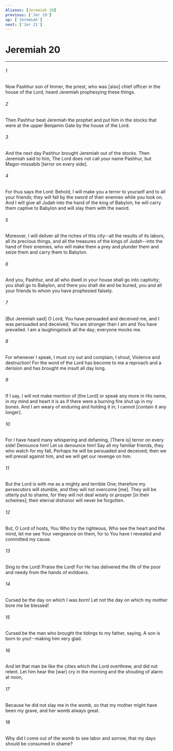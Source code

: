 ```yaml
---
Aliases: [Jeremiah 20]
previous: ['Jer 19']
up: ['Jeremiah']
next: ['Jer 21']
---
```

# Jeremiah 20

***














###### 1 






Now Pashhur son of Immer, the priest, who was [also] chief officer in the house of the Lord, heard Jeremiah prophesying these things. 













###### 2 






Then Pashhur beat Jeremiah the prophet and put him in the stocks that were at the upper Benjamin Gate by the house of the Lord. 













###### 3 






And the next day Pashhur brought Jeremiah out of the stocks. Then Jeremiah said to him, The Lord does not call your name Pashhur, but Magor-missabib [terror on every side]. 













###### 4 






For thus says the Lord: Behold, I will make you a terror to yourself and to all your friends; they will fall by the sword of their enemies while you look on. And I will give all Judah into the hand of the king of Babylon; he will carry them captive to Babylon and will slay them with the sword. 













###### 5 






Moreover, I will deliver all the riches of this city--all the results of its labors, all its precious things, and all the treasures of the kings of Judah--into the hand of their enemies, who will make them a prey and plunder them and seize them and carry them to Babylon. 













###### 6 






And you, Pashhur, and all who dwell in your house shall go into captivity; you shall go to Babylon, and there you shall die and be buried, you and all your friends to whom you have prophesied falsely. 













###### 7 






[But Jeremiah said] O Lord, You have persuaded and deceived me, and I was persuaded and deceived; You are stronger than I am and You have prevailed. I am a laughingstock all the day; everyone mocks me. 













###### 8 






For whenever I speak, I must cry out and complain; I shout, Violence and destruction! For the word of the Lord has become to me a reproach and a derision and has brought me insult all day long. 













###### 9 






If I say, I will not make mention of [the Lord] or speak any more in His name, in my mind and heart it is as if there were a burning fire shut up in my bones. And I am weary of enduring and holding it in; I cannot [contain it any longer]. 













###### 10 






For I have heard many whispering and defaming, [There is] terror on every side! Denounce him! Let us denounce him! Say all my familiar friends, they who watch for my fall, Perhaps he will be persuaded and deceived; then we will prevail against him, and we will get our revenge on him. 













###### 11 






But the Lord is with me as a mighty and terrible One; therefore my persecutors will stumble, and they will not overcome [me]. They will be utterly put to shame, for they will not deal wisely or prosper [in their schemes]; their eternal dishonor will never be forgotten. 













###### 12 






But, O Lord of hosts, You Who try the righteous, Who see the heart and the mind, let me see Your vengeance on them, for to You have I revealed and committed my cause. 













###### 13 






Sing to the Lord! Praise the Lord! For He has delivered the life of the poor and needy from the hands of evildoers. 













###### 14 






Cursed be the day on which I was born! Let not the day on which my mother bore me be blessed! 













###### 15 






Cursed be the man who brought the tidings to my father, saying, A son is born to you!--making him very glad. 













###### 16 






And let that man be like the cities which the Lord overthrew, and did not relent. Let him hear the [war] cry in the morning and the shouting of alarm at noon, 













###### 17 






Because he did not slay me in the womb, so that my mother might have been my grave, and her womb always great. 













###### 18 






Why did I come out of the womb to see labor and sorrow, that my days should be consumed in shame?
